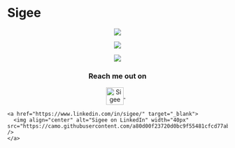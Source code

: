 # Sigee

<p align="center">
	<a href="https://github.com/anuraghazra/github-readme-stats"><img src="https://github-readme-stats.vercel.app/api?username=sigee&count_private=true&show_icons=true&theme=darcula "></a>
</p>
<p align="center">
	<a href="https://git.io/streak-stats"><img src="https://github-readme-streak-stats.herokuapp.com?user=sigee&theme=darcula"></a>
</p>
<p align="center">
	<a href="https://github.com/ryo-ma/github-profile-trophy"><img src="https://github-profile-trophy.vercel.app/?username=sigee&theme=darcula"></a>
</p>

<div align="center">
  <h3><b>Reach me out on</b></h3>
</div>

<p align="center">
	<a href="https://twitter.com/sigee15" target="_blank">
	  <img align="center" alt="Sigee on Twitter" width="40px" src="https://camo.githubusercontent.com/35b0b8bfbd8840f35607fb56ad0a139047fd5d6e09ceb060c5c6f0a5abd1044c/68747470733a2f2f6564656e742e6769746875622e696f2f537570657254696e7949636f6e732f696d616765732f7376672f747769747465722e737667" />
	</a> &nbsp;&nbsp;

	<a href="https://www.linkedin.com/in/sigee/" target="_blank">
	  <img align="center" alt="Sigee on LinkedIn" width="40px" src="https://camo.githubusercontent.com/a80d00f23720d0bc9f55481cfcd77ab79e141606829cf16ec43f8cacc7741e46/68747470733a2f2f696d672e736869656c64732e696f2f62616467652f4c696e6b6564496e2d3030373742353f7374796c653d666f722d7468652d6261646765266c6f676f3d6c696e6b6564696e266c6f676f436f6c6f723d7768697465" />
	</a>
</p>

